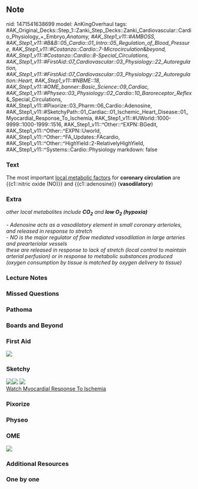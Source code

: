 ## Note
nid: 1471541638699
model: AnKingOverhaul
tags: #AK_Original_Decks::Step_1::Zanki_Step_Decks::Zanki_Cardiovascular::Cardio_Physiology_+_Embryo,_Anatomy, #AK_Step1_v11::#AMBOSS, #AK_Step1_v11::#B&B::05_Cardio::01_Intro::05_Regulation_of_Blood_Pressure, #AK_Step1_v11::#Costanzo::Cardio::7-Microcirculation_&_beyond, #AK_Step1_v11::#Costanzo::Cardio::8-Special_Circulations, #AK_Step1_v11::#FirstAid::07_Cardiovascular::03_Physiology::22_Autoregulation, #AK_Step1_v11::#FirstAid::07_Cardiovascular::03_Physiology::22_Autoregulation::Heart, #AK_Step1_v11::#NBME::18, #AK_Step1_v11::#OME_banner::Basic_Science::09_Cardiac, #AK_Step1_v11::#Physeo::03_Physiology::02_Cardio::10_Baroreceptor_Reflex_&_Special_Circulations, #AK_Step1_v11::#Pixorize::03_Pharm::06_Cardio::Adenosine, #AK_Step1_v11::#SketchyPath::01_Cardiac::01_Ischemic_Heart_Disease::01_Myocardial_Response_To_Ischemia, #AK_Step1_v11::#UWorld::1000-9999::1000-1999::1516, #AK_Step1_v11::^Other::^EXPN::BGedit, #AK_Step1_v11::^Other::^EXPN::Uworld, #AK_Step1_v11::^Other::^FA_Updates::FAcardio, #AK_Step1_v11::^Other::^HighYield::2-RelativelyHighYield, #AK_Step1_v11::^Systems::Cardio::Physiology
markdown: false

### Text
<div>
  The most important <u>local metabolic factors</u> for <b>coronary
  circulation</b> are {{c1::nitric oxide (NO)}} and
  {{c1::adenosine}} (<b>vasodilatory</b>)
</div>

### Extra
<i>other local metabolites include <b>CO<sub>2</sub></b> and <b>low
O<sub>2</sub> (hypoxia)</b></i>
<div>
  <i>- Adenosine acts as a vasodilatory element in small coronary
  arterioles, and released in response to stretch</i>
</div>
<div>
  <i>- NO is the major regulator of flow mediated vasodilation in
  large arteries and prearteriolar vessels</i>
</div>
<div>
  <i>these are released in response to lack of stretch (local
  control to maintain arterial perfusion) or in response to
  metabolic substances produced (oxygen consumption by tissue is
  matched by oxygen delivery to tissue)</i>
</div>

### Lecture Notes


### Missed Questions


### Pathoma


### Boards and Beyond


### First Aid
<img src="tmp_eXu7G.png">

### Sketchy
<div><img src=
"Screen%20Shot%202019-12-14%20at%202.02.11%20PM.png"><img src=
"Screen%20Shot%202019-12-14%20at%201.52.27%20PM.png"> <img src=
"zOVerall%20picture-6b4ea0c1f22e6720510df8639353f797bf152f70.png"></div><a href="https://dashboard.sketchy.com/study/medical/courses/medical-pathophysiology/units/medical-pathophysiology-cardiac/videos/medical-pathophysiology-cardiac-ischemic-heart-disease-myocardial-response-to-ischemia?utm_source=anki&utm_medium=partnership&utm_campaign=february_update&utm_content=medical">Watch
Myocardial Response To Ischemia</a>

### Pixorize


### Physeo


### OME
<div class="ome-widget">
  <a href="https://onlinemeded.org/spa/cardiac?ref=anki"><img src=
  "_OME_AnkiFlashcards_Topic_5.png"></a>
</div>

### Additional Resources


### One by one

